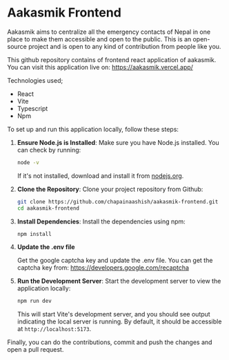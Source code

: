 # Aakasmik Frontend

Aakasmik aims to centralize all the emergency contacts of Nepal in one place to make them accessible and open to the public. This is an open-source project and is open to any kind of contribution from people like you.


This github repository contains of frontend react application of aakasmik. 
You can visit this application live on: https://aakasmik.vercel.app/

Technologies used;
* React 
* Vite
* Typescript
* Npm

To set up and run this application locally, follow these steps:

1. **Ensure Node.js is Installed**:
   Make sure you have Node.js installed. You can check by running:
   ```bash
   node -v
   ```
   If it's not installed, download and install it from [nodejs.org](https://nodejs.org/).

2. **Clone the Repository**:
   Clone your project repository from Github:
   ```bash
   git clone https://github.com/chapainaashish/aakasmik-frontend.git
   cd aakasmik-frontend
   ```

3. **Install Dependencies**:
    Install the dependencies using npm:
   ```bash
   npm install
   ```

4. **Update the .env file**

    Get the google captcha key and update the .env file. You can get the captcha key from: https://developers.google.com/recaptcha

5. **Run the Development Server**:
   Start the development server to view the application locally:
   ```bash
   npm run dev
   ```
   This will start Vite's development server, and you should see output indicating the local server is running. By default, it should be accessible at `http://localhost:5173`.


Finally, you can do the contributions, commit and push the changes and open a pull request. 


